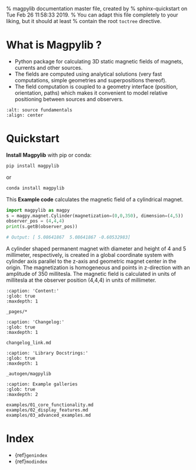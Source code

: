 % magpylib documentation master file, created by
% sphinx-quickstart on Tue Feb 26 11:58:33 2019.
% You can adapt this file completely to your liking, but it should at least
% contain the root `toctree` directive.

# What is Magpylib ?

- Python package for calculating 3D static magnetic fields of magnets, currents and other sources.
- The fields are computed using analytical solutions (very fast computations, simple geometries and superpositions thereof).
- The field computation is coupled to a geometry interface (position, orientation, paths) which makes it convenient to model relative positioning between sources and observers.

```{image} _static/images/index/source_fundamentals.png
:alt: source fundamentals
:align: center
```
# Quickstart

**Install Magpylib** with pip or conda:

```bash
pip install magpylib
```
or

```bash
conda install magpylib
```

This **Example code** calculates the magnetic field of a cylindrical magnet.

```python
import magpylib as magpy
s = magpy.magnet.Cylinder(magnetization=(0,0,350), dimension=(4,5))
observer_pos = (4,4,4)
print(s.getB(observer_pos))

# Output: [ 5.08641867  5.08641867 -0.60532983]
```

A cylinder shaped permanent magnet with diameter and height of 4 and 5 millimeter, respectively, is created in a global coordinate system with cylinder axis parallel to the z-axis and geometric magnet center in the origin. The magnetization is homogeneous and points in z-direction with an amplitude of 350 millitesla. The magnetic field is calculated in units of millitesla at the observer position (4,4,4) in units of millimeter.

```{toctree}
:caption: 'Content:'
:glob: true
:maxdepth: 1

_pages/*
```

```{toctree}
:caption: 'Changelog:'
:glob: true
:maxdepth: 1

changelog_link.md
```

```{toctree}
:caption: 'Library Docstrings:'
:glob: true
:maxdepth: 1

_autogen/magpylib
```

```{toctree}
:caption: Example galleries
:glob: true
:maxdepth: 2

examples/01_core_functionality.md
examples/02_display_features.md
examples/03_advanced_examples.md

```

# Index

- {ref}`genindex`
- {ref}`modindex`
